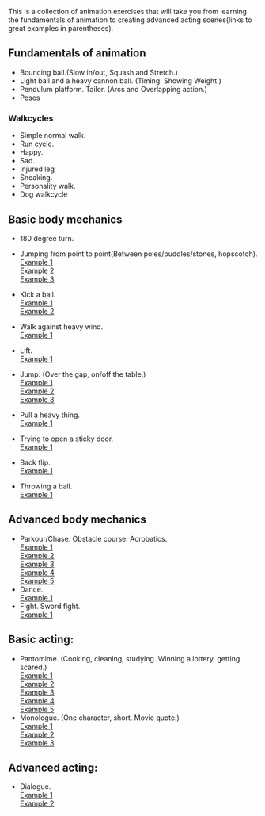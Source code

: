 This is a collection of animation exercises that will  take you from learning the fundamentals of animation to creating advanced acting scenes(links to great examples in parentheses).

## Fundamentals of animation

- Bouncing ball.(Slow in/out, Squash and Stretch.)
- Light ball and a heavy cannon ball. (Timing. Showing Weight.)
- Pendulum platform. Tailor. (Arcs and Overlapping action.)
- Poses

### Walkcycles

- Simple normal walk.
- Run cycle.
- Happy.
- Sad.
- Injured leg
- Sneaking.
- Personality walk.
- Dog walkcycle

## Basic body mechanics

- 180 degree turn.
- Jumping from point to point(Between poles/puddles/stones, hopscotch).  
[Example 1](https://youtube.com/watch?v=MgELVm6Yd94)  
[Example 2](https://youtube.com/watch?v=7Zo9o6ua0-s)  
[Example 3](https://youtube.com/watch?v=MgELVm6Yd94)  
- Kick a ball.  
[Example 1](https://youtube.com/watch?v=7Zo9o6ua0-s)  
[Example 2](https://youtube.com/watch?v=1cwF35mLIfw)  
- Walk against heavy wind.  
[Example 1](https://youtube.com/watch?v=wGZejfftB8A)  

- Lift.  
[Example 1](https://youtube.com/watch?v=QrtpzXL-rIY)  
- Jump. (Over the gap, on/off the table.)  
[Example 1](https://youtube.com/watch?v=rBNljCuXVKU)  
[Example 2](https://youtube.com/watch?v=wafsC0eV6g0)  
[Example 3](https://youtube.com/watch?v=NS9sPSYCpNM)  
- Pull a heavy thing.  
[Example 1](https://youtube.com/watch?v=GDnBS3udAPE)  
- Trying to open a sticky door.  
[Example 1](https://youtube.com/watch?v=tIWGjcw6RVY)  
- Back flip.  
[Example 1](https://youtube.com/watch?v=9SHjDT_c_Q4)  
- Throwing a ball.  
[Example 1](https://youtube.com/watch?v=76-rstTKtcU)  



## Advanced body mechanics

- Parkour/Chase. Obstacle course. Acrobatics.    
[Example 1](https://youtube.com/watch?v=zCpBWncMSOE)  
[Example 2](https://www.youtube.com/watch?v=GGUB9sGgnjo)  
[Example 3](https://www.youtube.com/watch?v=4x0jk5GAOfs)  
[Example 4](https://www.youtube.com/watch?v=QkzimaqdDbI)  
[Example 5](https://www.youtube.com/watch?v=P_2CRAlEIEY)  
- Dance.  
[Example 1](https://youtube.com/watch?v=nZTdfFPFVvs)  
- Fight. Sword fight.  
[Example 1](https://www.youtube.com/watch?v=C5JBD2tPat8)  


## Basic acting:

- Pantomime. (Cooking, cleaning, studying. Winning a lottery, getting scared.)  
[Example 1](https://www.youtube.com/watch?v=mZsSCM9TH-A)  
[Example 2](https://www.youtube.com/watch?v=4pXFrFsvd7Y)  
[Example 3](https://www.youtube.com/watch?v=LWV6fneTrM0)  
[Example 4](https://www.youtube.com/watch?v=28W35z95VZE)  
[Example 5](https://www.youtube.com/watch?v=785VjLasEvU)  
- Monologue. (One character, short. Movie quote.)  
[Example 1](https://www.youtube.com/watch?v=cL1buPHi1bs)  
[Example 2](https://www.youtube.com/watch?v=1w6P1HFCMg0)  
[Example 3](https://www.youtube.com/watch?v=7a5MHMXeGx4)  

## Advanced acting:

- Dialogue.  
[Example 1](https://www.youtube.com/watch?v=Q2YZCVVQxb4)  
[Example 2](https://www.youtube.com/watch?v=rmZ2n-DJwOw)  

